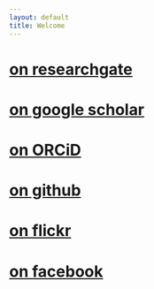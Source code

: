 ```yaml
---
layout: default
title: Welcome
---
```


# [on researchgate](http://www.researchgate.net/profile/Holger_Graef)

# [on google scholar](https://scholar.google.fr/citations?user=eTakjF4AAAAJ&hl=en)

# [on ORCiD](https://orcid.org/0000-0002-2531-1775)

# [on github](http://www.github.com/green-mercury)

# [on flickr](http://www.flickr.com/green-mercury/albums)

# [on facebook](http://www.facebook.com/holgraef)

[//]: # (linkedin, CV, publications to be put here)
